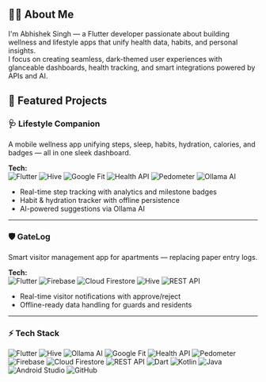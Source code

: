 ## 👨‍💻 About Me
I'm Abhishek Singh — a Flutter developer passionate about building wellness and lifestyle apps that unify health data, habits, and personal insights.  
I focus on creating seamless, dark-themed user experiences with glanceable dashboards, health tracking, and smart integrations powered by APIs and AI.

## 🚀 Featured Projects

### 🩺 Lifestyle Companion
A mobile wellness app unifying steps, sleep, habits, hydration, calories, and badges — all in one sleek dashboard.  

**Tech:**  
![Flutter](https://img.shields.io/badge/Flutter-02569B?style=for-the-badge&logo=flutter&logoColor=white)
![Hive](https://img.shields.io/badge/Hive-000000?style=for-the-badge&logo=hive&logoColor=yellow)
![Google Fit](https://img.shields.io/badge/Google-Fit-34A853?style=for-the-badge&logo=googlefit&logoColor=white)
![Health API](https://img.shields.io/badge/Health-API-4285F4?style=for-the-badge&logo=googlehealth&logoColor=white)
![Pedometer](https://img.shields.io/badge/Pedometer-FFB300?style=for-the-badge&logo=walkman&logoColor=white)
![Ollama AI](https://img.shields.io/badge/Ollama-AI-FF6F61?style=for-the-badge&logo=appveyor&logoColor=white)

- Real-time step tracking with analytics and milestone badges  
- Habit & hydration tracker with offline persistence  
- AI-powered suggestions via Ollama AI  

---

### 🛡️ GateLog
Smart visitor management app for apartments — replacing paper entry logs.  

**Tech:**  
![Flutter](https://img.shields.io/badge/Flutter-02569B?style=for-the-badge&logo=flutter&logoColor=white)
![Firebase](https://img.shields.io/badge/Firebase-FFCA28?style=for-the-badge&logo=firebase&logoColor=black)
![Cloud Firestore](https://img.shields.io/badge/Cloud%20Firestore-FFCA28?style=for-the-badge&logo=firebase&logoColor=black)
![Hive](https://img.shields.io/badge/Hive-000000?style=for-the-badge&logo=hive&logoColor=yellow)
![REST API](https://img.shields.io/badge/REST-02569B?style=for-the-badge&logo=fastapi&logoColor=white)

- Real-time visitor notifications with approve/reject  
- Offline-ready data handling for guards and residents  

---

### ⚡ Tech Stack
![Flutter](https://img.shields.io/badge/Flutter-02569B?style=for-the-badge&logo=flutter&logoColor=white)
![Hive](https://img.shields.io/badge/Hive-000000?style=for-the-badge&logo=hive&logoColor=yellow)
![Ollama AI](https://img.shields.io/badge/Ollama-AI-FF6F61?style=for-the-badge&logo=appveyor&logoColor=white)
![Google Fit](https://img.shields.io/badge/Google-Fit-34A853?style=for-the-badge&logo=googlefit&logoColor=white)
![Health API](https://img.shields.io/badge/Health-API-4285F4?style=for-the-badge&logo=googlehealth&logoColor=white)
![Pedometer](https://img.shields.io/badge/Pedometer-FFB300?style=for-the-badge&logo=walkman&logoColor=white)
![Firebase](https://img.shields.io/badge/Firebase-FFCA28?style=for-the-badge&logo=firebase&logoColor=black)
![Cloud Firestore](https://img.shields.io/badge/Cloud%20Firestore-FFCA28?style=for-the-badge&logo=firebase&logoColor=black)
![REST API](https://img.shields.io/badge/REST-02569B?style=for-the-badge&logo=fastapi&logoColor=white)
![Dart](https://img.shields.io/badge/Dart-0175C2?style=for-the-badge&logo=dart&logoColor=white)
![Kotlin](https://img.shields.io/badge/Kotlin-7F52FF?style=for-the-badge&logo=kotlin&logoColor=white)
![Java](https://img.shields.io/badge/Java-007396?style=for-the-badge&logo=openjdk&logoColor=white)
![Android Studio](https://img.shields.io/badge/Android%20Studio-3DDC84?style=for-the-badge&logo=androidstudio&logoColor=white)
![GitHub](https://img.shields.io/badge/GitHub-181717?style=for-the-badge&logo=github&logoColor=white)
